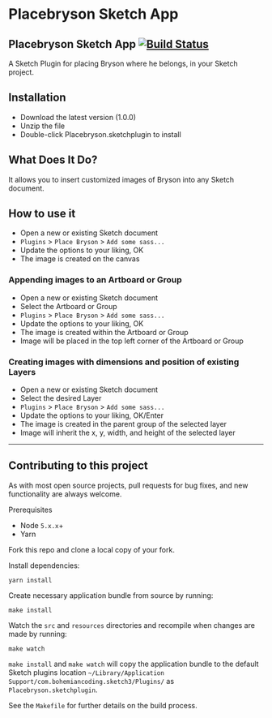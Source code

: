 # Placebryson Sketch App

## Placebryson Sketch App [![Build Status](https://travis-ci.org/mattdrose/sketch-placebryson.svg)](https://travis-ci.org/mattdrose/sketch-placebryson)
A Sketch Plugin for placing Bryson where he belongs, in your Sketch project.

## Installation

- Download the latest version (1.0.0)
- Unzip the file
- Double-click Placebryson.sketchplugin to install

## What Does It Do?
It allows you to insert customized images of Bryson into any Sketch document.

## How to use it
 - Open a new or existing Sketch document
 - `Plugins` > `Place Bryson` > `Add some sass...`
 - Update the options to your liking, OK
 - The image is created on the canvas

### Appending images to an Artboard or Group
- Open a new or existing Sketch document
- Select the Artboard or Group
- `Plugins` > `Place Bryson` > `Add some sass...`
- Update the options to your liking, OK
- The image is created within the Artboard or Group
- Image will be placed in the top left corner of the Artboard or Group

### Creating images with dimensions and position of existing Layers
- Open a new or existing Sketch document
- Select the desired Layer
- `Plugins` > `Place Bryson` > `Add some sass...`
- Update the options to your liking, OK/Enter
- The image is created in the parent group of the selected layer
- Image will inherit the x, y, width, and height of the selected layer

-------

## Contributing to this project

As with most open source projects, pull requests for bug fixes, and new functionality are always welcome.

Prerequisites

- Node `5.x.x`+
- Yarn

Fork this repo and clone a local copy of your fork.

Install dependencies:

```
yarn install
```

Create necessary application bundle from source by running:

```
make install
```

Watch the `src` and `resources` directories and recompile when changes are made by running:

```
make watch
```

`make install` and `make watch` will copy the application bundle to the default Sketch plugins location `~/Library/Application Support/com.bohemiancoding.sketch3/Plugins/` as `Placebryson.sketchplugin`.

See the `Makefile` for further details on the build process.
